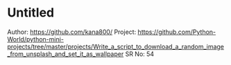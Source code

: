 # Untitled

Author: https://github.com/kana800/
Project: https://github.com/Python-World/python-mini-projects/tree/master/projects/Write_a_script_to_download_a_random_image_from_unsplash_and_set_it_as_wallpaper
SR No: 54